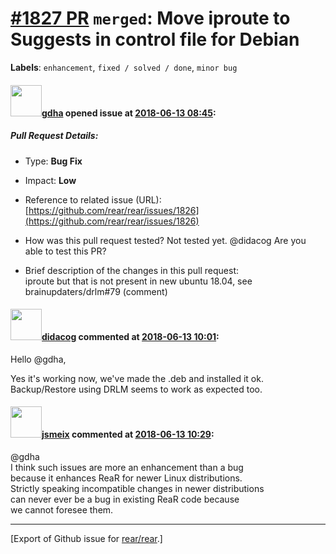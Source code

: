 [\#1827 PR](https://github.com/rear/rear/pull/1827) `merged`: Move iproute to Suggests in control file for Debian
=================================================================================================================

**Labels**: `enhancement`, `fixed / solved / done`, `minor bug`

#### <img src="https://avatars.githubusercontent.com/u/888633?u=cdaeb31efcc0048d3619651aa18dd4b76e636b21&v=4" width="50">[gdha](https://github.com/gdha) opened issue at [2018-06-13 08:45](https://github.com/rear/rear/pull/1827):

##### Pull Request Details:

-   Type: **Bug Fix**

-   Impact: **Low**

-   Reference to related issue (URL):
    [https://github.com/rear/rear/issues/1826](https://github.com/rear/rear/issues/1826)

-   How was this pull request tested? Not tested yet. @didacog Are you
    able to test this PR?

-   Brief description of the changes in this pull request:  
    iproute but that is not present in new ubuntu 18.04, see
    brainupdaters/drlm\#79 (comment)

#### <img src="https://avatars.githubusercontent.com/u/5380209?u=163f1571e6b9c9c7df94e2c6ca152b0a7406b52d&v=4" width="50">[didacog](https://github.com/didacog) commented at [2018-06-13 10:01](https://github.com/rear/rear/pull/1827#issuecomment-396884111):

Hello @gdha,

Yes it's working now, we've made the .deb and installed it ok.
Backup/Restore using DRLM seems to work as expected too.

#### <img src="https://avatars.githubusercontent.com/u/1788608?u=925fc54e2ce01551392622446ece427f51e2f0ce&v=4" width="50">[jsmeix](https://github.com/jsmeix) commented at [2018-06-13 10:29](https://github.com/rear/rear/pull/1827#issuecomment-396891160):

@gdha  
I think such issues are more an enhancement than a bug  
because it enhances ReaR for newer Linux distributions.  
Strictly speaking incompatible changes in newer distributions  
can never ever be a bug in existing ReaR code because  
we cannot foresee them.

------------------------------------------------------------------------

\[Export of Github issue for
[rear/rear](https://github.com/rear/rear).\]
